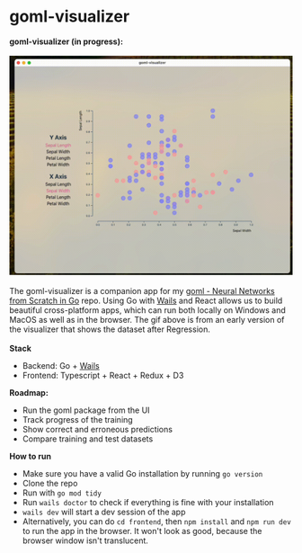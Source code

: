 # goml-visualizer
<b>goml-visualizer (in progress): </b><br><br>
![goml-visualizer](https://github.com/vtech6/goml/blob/main/visualizer.gif) <br><br>
The goml-visualizer is a companion app for my [goml - Neural Networks from Scratch in Go](https://github.com/vtech6/goml) repo. Using Go with [Wails](https://wails.io) and React allows us to build beautiful cross-platform apps, which can run both locally on Windows and MacOS as well as in the browser. The gif above is from an early version of the visualizer that shows the dataset after Regression.<br><br>
<b>Stack</b>
- Backend: Go + [Wails](https://wails.io)
- Frontend: Typescript + React + Redux + D3
  
<b>Roadmap:</b>
- Run the goml package from the UI
- Track progress of the training
- Show correct and erroneous predictions
- Compare training and test datasets<br>

<b>How to run</b>
- Make sure you have a valid Go installation by running `go version`
- Clone the repo
- Run with `go mod tidy`
- Run `wails doctor` to check if everything is fine with your installation
- `wails dev` will start a dev session of the app
- Alternatively, you can do `cd frontend`, then `npm install` and `npm run dev` to run the app in the browser. It won't look as good, because the browser window isn't translucent.


